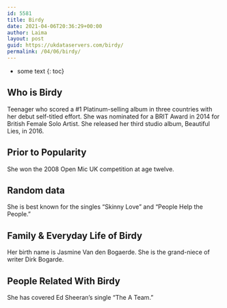 ```yaml
---
id: 5581
title: Birdy
date: 2021-04-06T20:36:29+00:00
author: Laima
layout: post
guid: https://ukdataservers.com/birdy/
permalink: /04/06/birdy/
---
```


* some text
{: toc}


## Who is Birdy
                  
                  
                  
Teenager who scored a #1 Platinum-selling album in three countries with her debut self-titled effort. She was nominated for a BRIT Award in 2014 for British Female Solo Artist. She released her third studio album, Beautiful Lies, in 2016. 
                  
              
            
              
            
                
                
                
## Prior to Popularity
                  
                  
                  
She won the 2008 Open Mic UK competition at age twelve.
                  
              
            
              
            
                
                
                
## Random data
                  
                  
                  
She is best known for the singles &#8220;Skinny Love&#8221; and &#8220;People Help the People.&#8221;
                  
              
            
              
            
                
                
                
## Family & Everyday Life of Birdy
                  
                  
                  
Her birth name is Jasmine Van den Bogaerde. She is the grand-niece of writer Dirk Bogarde.
                  
              
            
              
            
                
                
                
## People Related With Birdy
                  
                  
                  
She has covered Ed Sheeran&#8217;s single &#8220;The A Team.&#8221;
                  
              
            
              
            
                
              
            
              
              
            
            
              
            
          
          
          